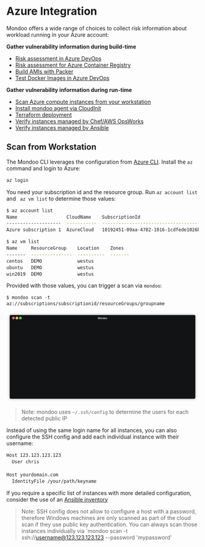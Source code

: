 # Azure Integration

Mondoo offers a wide range of choices to collect risk information about workload running in your Azure account:

**Gather vulnerability information during build-time**

 - [Risk assessment in Azure DevOps](../cicd/azure-devops#azure-devops)
 - [Risk assessment for Azure Container Registry](../registry/azure_acr#azure-container-registry)
 - [Build AMIs with Packer](../devops/packer)
 - [Test Docker Images in Azure DevOps](../cicd/azure-devops)

**Gather vulnerability information during run-time**

  - [Scan Azure compute instances from your workstation](#scan-from-workstation)
  - [Install mondoo agent via CloudInit](../../agent/installation/cloudinit)
  - [Terraform deployment](../devops/terraform)
  - [Verify instances managed by Chef/AWS OpsWorks](../../agent/installation/chef)
  - [Verify instances managed by Ansible](../../agent/installation/ansible)

## Scan from Workstation

The Mondoo CLI leverages the configuration from [Azure CLI](https://docs.microsoft.com/en-us/cli/azure/install-azure-cli?view=azure-cli-latest). Install the `az` command and login to Azure:

```bash
az login
```

You need your subscription id and the resource group. Run `az account list` and ` az vm list` to determine those values:

```bash
$ az account list
Name                  CloudName    SubscriptionId                        State    IsDefault
--------------------  -----------  ------------------------------------  -------  -----------
Azure subscription 1  AzureCloud   10192451-09aa-4782-1016-1cdfede1026b  Enabled  True
```

```bash
$ az vm list
Name     ResourceGroup    Location    Zones
-------  ---------------  ----------  -------
centos   DEMO             westus
ubuntu   DEMO             westus
win2019  DEMO             westus
```

Provided with those values, you can trigger a scan via `mondoo`:

```
$ mondoo scan -t az://subscriptions/subscriptionid/resourceGroups/groupname
```

![Mondoo Azure instances scan from CLI](../../assets/videos/azure-compute-scan.gif)

> Note: mondoo uses `~/.ssh/config` to determine the users for each detected public IP

Instead of using the same login name for all instances, you can also configure the SSH config and add each individual instance with their username:

```bash
Host 123.123.123.123 
  User chris

Host yourdomain.com
  IdentityFile /your/path/keyname
````

If you require a specific list of instances with more detailed configuration, consider the use of an [Ansible inventory](../devops/ansible)

> Note: SSH config does not allow to configure a host with a password, therefore Windows machines are only scanned as part of the cloud scan if they use public key authentication. You can always scan those instances individually via `mondoo scan -t ssh://username@123.123.123.123 --password 'mypassword'